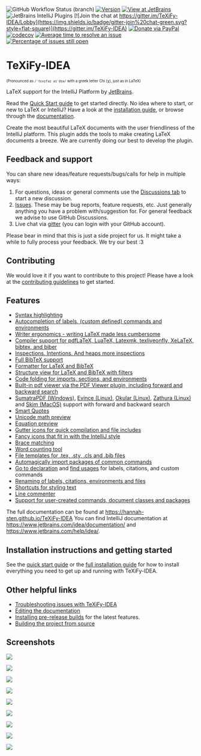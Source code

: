 ![GitHub Workflow Status (branch)](https://img.shields.io/github/actions/workflow/status/Hannah-Sten/TeXiFy-IDEA/main.yml?branch=master&style=flat-square)
[![Version](https://img.shields.io/jetbrains/plugin/v/9473-texify-idea.svg?style=flat-square)](https://plugins.jetbrains.com/plugin/9473-texify-idea)
[![View at JetBrains](https://img.shields.io/jetbrains/plugin/d/9473-texify-idea.svg?style=flat-square)](https://plugins.jetbrains.com/plugin/9473-texify-idea)
![JetBrains IntelliJ Plugins](https://img.shields.io/jetbrains/plugin/r/rating/9473-texify-idea?style=flat-square)
[![Join the chat at https://gitter.im/TeXiFy-IDEA/Lobby](https://img.shields.io/badge/gitter-join%20chat-green.svg?style=flat-square)](https://gitter.im/TeXiFy-IDEA)
[![Donate via PayPal](https://img.shields.io/badge/Donate!-PayPal-orange.png?style=flat-square)](https://www.paypal.me/HannahSchellekens)
[![codecov](https://img.shields.io/codecov/c/github/Hannah-Sten/TeXiFy-IDEA/master?style=flat-square)](https://codecov.io/gh/Hannah-Sten/TeXiFy-IDEA)
[![Average time to resolve an issue](http://isitmaintained.com/badge/resolution/Hannah-Sten/TeXiFy-IDEA.svg)](http://isitmaintained.com/project/Hannah-Sten/TeXiFy-IDEA "Average time to resolve an issue")
[![Percentage of issues still open](http://isitmaintained.com/badge/open/Hannah-Sten/TeXiFy-IDEA.svg)](http://isitmaintained.com/project/Hannah-Sten/TeXiFy-IDEA "Percentage of issues still open")

# TeXiFy-IDEA
<sup><sub>(Pronounced as `/ˈtɛxɪfaɪ aɪˈdɪə/` with a greek letter Chi (χ), just as in LaTeX)</sub></sup>

LaTeX support for the IntelliJ Platform by [JetBrains](https://www.jetbrains.com/).

Read the [Quick Start guide](https://hannah-sten.github.io/TeXiFy-IDEA/quick-start-guide.html) to get started directly.
No idea where to start, or new to LaTeX or IntelliJ? Have a look at the [installation guide](https://hannah-sten.github.io/TeXiFy-IDEA/installation-guide.html), or browse through the [documentation](https://hannah-sten.github.io/TeXiFy-IDEA).

Create the most beautiful LaTeX documents with the user friendliness of the IntelliJ platform.
This plugin adds the tools to make creating LaTeX documents a breeze. We are currently doing our best to develop the plugin.

## Feedback and support
You can share new ideas/feature requests/bugs/calls for help in multiple ways:
1. For questions, ideas or general comments use the [Discussions tab](https://github.com/Hannah-Sten/TeXiFy-IDEA/discussions/categories/q-a) to start a new discussion.
2. [Issues](https://github.com/Hannah-Sten/TeXiFy-IDEA/issues). These may be bug reports, feature requests, etc. Just generally anything you have a problem with/suggestion for. For general feedback we advise to use GitHub Discussions.
3. Live chat via [gitter](https://gitter.im/TeXiFy-IDEA) (you can login with your GitHub account).

Please bear in mind that this is just a side project for us. It might take a while to fully process your feedback. We try our best :3

## Contributing
We would love it if you want to contribute to this project!
Please have a look at the [contributing guidelines](CONTRIBUTING.md) to get started.

## Features

* [Syntax highlighting](https://hannah-sten.github.io/TeXiFy-IDEA/editor.html#color-scheme)
* [Autocompletion of labels, (custom defined) commands and environments](https://hannah-sten.github.io/TeXiFy-IDEA/code-completion.html)
* [Writer ergonomics - writing LaTeX made less cumbersome](https://www.jetbrains.com/idea/features/)
* [Compiler support for pdfLaTeX, LuaTeX, Latexmk, texliveonfly, XeLaTeX, bibtex, and biber](https://hannah-sten.github.io/TeXiFy-IDEA/run-configuration-settings.html#latex-compilers)
* [Inspections. Intentions. And heaps more inspections](https://hannah-sten.github.io/TeXiFy-IDEA/inspections.html)
* [Full BibTeX support](https://hannah-sten.github.io/TeXiFy-IDEA/bibtex.html)
* [Formatter for LaTeX and BibTeX](https://hannah-sten.github.io/TeXiFy-IDEA/code-formatting.html)
* [Structure view for LaTeX and BibTeX with filters](https://hannah-sten.github.io/TeXiFy-IDEA/code-navigation.html#structure-view)
* [Code folding for imports, sections, and environments](https://hannah-sten.github.io/TeXiFy-IDEA/general.html#code-folding)
* [Built-in pdf viewer via the PDF Viewer plugin, including forward and backward search](https://hannah-sten.github.io/TeXiFy-IDEA/pdf-viewers.html#pdf-viewer-intellij-plugin)
* [SumatraPDF (Windows)](https://hannah-sten.github.io/TeXiFy-IDEA/pdf-viewers.html#sumatrapdf), [Evince (Linux)](https://hannah-sten.github.io/TeXiFy-IDEA/pdf-viewers.html#evince), [Okular (Linux)](https://hannah-sten.github.io/TeXiFy-IDEA/pdf-viewers.html#okular), [Zathura (Linux)](https://hannah-sten.github.io/TeXiFy-IDEA/pdf-viewers.html#zathura) and [Skim (MacOS)](https://hannah-sten.github.io/TeXiFy-IDEA/pdf-viewers.html#skim) support with forward and backward search
* [Smart Quotes](https://hannah-sten.github.io/TeXiFy-IDEA/texify-settings.html#smart-quote-substitution)
* [Unicode math preview](https://hannah-sten.github.io/TeXiFy-IDEA/general.html#unicode-math-preview)
* [Equation preview](https://hannah-sten.github.io/TeXiFy-IDEA/tool-windows.html#equation-preview)
* [Gutter icons for quick compilation and file includes](https://hannah-sten.github.io/TeXiFy-IDEA/running-a-latex-file.html#gutter-icons)
* [Fancy icons that fit in with the IntelliJ style](https://hannah-sten.github.io/TeXiFy-IDEA/editing-a-latex-file.html)
* [Brace matching](https://hannah-sten.github.io/TeXiFy-IDEA/code-completion.html#brace-matching)
* [Word counting tool](https://hannah-sten.github.io/TeXiFy-IDEA/tools.html#word-counting-tool)
* [File templates for .tex, .sty, .cls and .bib files](https://hannah-sten.github.io/TeXiFy-IDEA/editor.html#file-templates)
* [Automagically import packages of common commands](https://hannah-sten.github.io/TeXiFy-IDEA/editing-a-latex-file.html#automatic-package-importing)
* [Go to declaration](https://hannah-sten.github.io/TeXiFy-IDEA/code-navigation.html#go-to-declaration-for-labels-citations-and-commands) and [find usages](https://hannah-sten.github.io/TeXiFy-IDEA/code-navigation.html#find-usages) for labels, citations, and custom commands
* [Renaming of labels, citations, environments and files](https://hannah-sten.github.io/TeXiFy-IDEA/editing-a-latex-file.html#renaming-labels-and-environments)
* [Shortcuts for styling text](https://hannah-sten.github.io/TeXiFy-IDEA/editing-a-latex-file.html#styling-text)
* [Line commenter](https://hannah-sten.github.io/TeXiFy-IDEA/editing-a-latex-file.html#line-commenting)
* [Support for user-created commands, document classes and packages](https://hannah-sten.github.io/TeXiFy-IDEA/editing-a-latex-file.html#support-for-user-defined-commands)

The full documentation can be found at https://hannah-sten.github.io/TeXiFy-IDEA
You can find IntelliJ documentation at https://www.jetbrains.com/idea/documentation/ and https://www.jetbrains.com/help/idea/.

## Installation instructions and getting started

See the [quick start guide](https://hannah-sten.github.io/TeXiFy-IDEA/quick-start-guide.html) or the [full installation guide](https://hannah-sten.github.io/TeXiFy-IDEA/installation-guide.html) for how to install everything you need to get up and running with TeXiFy-IDEA.

## Other helpful links

* [Troubleshooting issues with TeXiFy-IDEA](https://hannah-sten.github.io/TeXiFy-IDEA/troubleshooting.html)
* [Editing the documentation](https://hannah-sten.github.io/TeXiFy-IDEA/contributing-to-the-documentation.html)
* [Installing pre-release builds](https://hannah-sten.github.io/TeXiFy-IDEA/installing-pre-release-builds.html) for the latest features.
* [Building the project from source](https://hannah-sten.github.io/TeXiFy-IDEA/contributing-to-the-source-code.html)

## Screenshots

![](https://plugins.jetbrains.com/files/9473/screenshot_19301.png)

![](https://plugins.jetbrains.com/files/9473/screenshot_19302.png)

![](https://plugins.jetbrains.com/files/9473/screenshot_19303.png)

![](https://plugins.jetbrains.com/files/9473/screenshot_19304.png)

![](https://plugins.jetbrains.com/files/9473/screenshot_19305.png)

![](https://plugins.jetbrains.com/files/9473/screenshot_19306.png)

![](https://plugins.jetbrains.com/files/9473/screenshot_19307.png)

![](https://plugins.jetbrains.com/files/9473/screenshot_19308.png)

![](https://plugins.jetbrains.com/files/9473/screenshot_19309.png)
